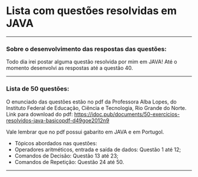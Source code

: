 # Lista com questões resolvidas em JAVA
- - -
### Sobre o desenvolvimento das respostas das questões:
Todo dia irei postar alguma questão resolvida por mim em JAVA!
Até o momento desenvolvi as respostas até a questão 40.

---
### Lista de 50 questões:
O enunciado das questões estão no pdf da Professora Alba Lopes, do Instituto Federal de Educação, Ciência e Tecnologia, Rio Grande do Norte. 
Link para download do pdf: https://idoc.pub/documents/50-exercicios-resolvidos-java-basicopdf-d49goe2012n9

Vale lembrar que no pdf possui gabarito em JAVA e em Portugol.

- Tópicos abordados nas questões: 
- Operadores aritméticos, entrada e saída de dados: Questão 1 até 12;
- Comandos de Decisão: Questão 13 até 23;
- Comandos de Repetição: Questão 24 até 50.
---
